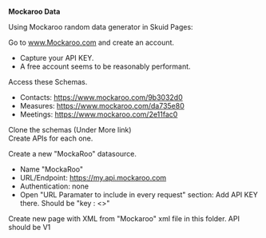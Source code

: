 **Mockaroo Data**

Using Mockaroo random data generator in Skuid Pages: 

Go to www.Mockaroo.com and create an account.  
- Capture your API KEY. 
- A free account seems to be reasonably performant. 

Access these Schemas. 
- Contacts:  https://www.mockaroo.com/9b3032d0
- Measures:  https://www.mockaroo.com/da735e80
- Meetings:  https://www.mockaroo.com/2e11fac0

Clone the schemas (Under More link)  
Create APIs for each one. 


Create a new "MockaRoo" datasource.
- Name "MockaRoo"
- URL/Endpoint: https://my.api.mockaroo.com
- Authentication:  none
- Open "URL Paramater to include in every request" section:  Add  API KEY there. Should be "key : <<YourKey>>" 

Create new page with XML from "Mockaroo" xml file in this folder. 
API should be V1
